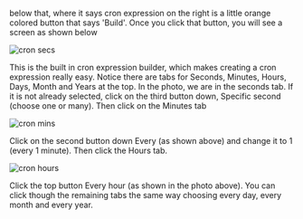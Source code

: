 
below that, where it says cron expression on the right is a little orange colored button that says 'Build'.
Once you click that button, you will see a screen as shown below

![cron secs](https://user-images.githubusercontent.com/25418996/137601631-81863857-6a67-423f-ba53-aac086b9fe60.png)

This is the built in cron expression builder, which makes creating a cron expression really easy. Notice there are tabs for Seconds, Minutes, Hours, Days, Month and Years at the top. In the photo, we are in the seconds tab. If it is not already selected, click on the third button down, Specific second (choose one or many). Then click on the Minutes tab

![cron mins](https://user-images.githubusercontent.com/25418996/137602584-94225e2c-4e44-4c62-90f5-751ce661e69b.png)

Click on the second button down Every (as shown above) and change it to 1 (every 1 minute). Then click the Hours tab.


 ![cron hours](https://user-images.githubusercontent.com/25418996/137601803-f8402e8b-791e-4e59-90f4-c3b6944bd697.png)

 Click the top button Every hour (as shown in the photo above). You can click though the remaining tabs the same way choosing every day, every month and every year.
